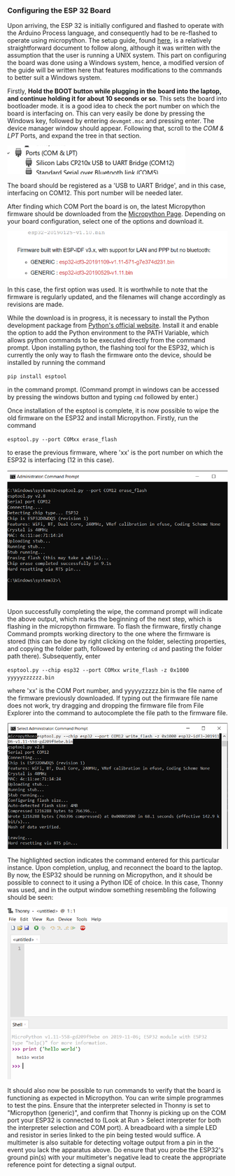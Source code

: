 ### Configuring the ESP 32 Board

Upon arriving, the ESP 32 is initially configured and flashed to operate with the Arduino Process language, and consequently had to be re-flashed to operate using micropython. The setup guide, found [here](http://docs.micropython.org/en/latest/esp32/tutorial/intro.html#esp32-intro), is a relatively straightforward document to follow along, although it was written with the assumption that the user is running a UNIX system. This part on configuring the board was done using a Windows system, hence, a modified version of the guide will be written here that features modifications to the commands to better suit a Windows system.

Firstly, **Hold the BOOT button while plugging in the board into the laptop, and continue holding it for about 10 seconds or so**. This sets the board into bootloader mode. it is a good idea to check the port number on which the board is interfacing on. This can very easily be done by pressing the Windows key, followed by entering `devmgmt.msc` and pressing enter. The device manager window should appear. Following that, scroll to the *COM & LPT* Ports, and expand the tree in that section.

![COM Port](../Flashing_Guide/Pictures/COM_port.PNG)

The board should be registered as a 'USB to UART Bridge', and in this case, interfacing on COM12. This port number will be needed later.

After finding which COM Port the board is on, the latest Micropython firmware should be downloaded from the [Micropython Page](https://micropython.org/download#esp32). Depending on your board configuration, select one of the options and download it.

![Download Firmware](../Flashing_Guide/Pictures/Firmware.PNG)

In this case, the first option was used. It is worthwhile to note that the firmware is regularly updated, and the filenames will change accordingly as revisions are made.

While the download is in progress, it is necessary to install the Python development package from [Python's official website](https://www.python.org/downloads/). Install it and enable the option to add the Python environment to the PATH Variable, which allows python commands to be executed directly from the command prompt. Upon installing python, the flashing tool for the ESP32, which is currently the only way to flash the firmware onto the device, should be installed by running the command

 `pip install esptool`

in the command prompt. (Command prompt in windows can be accessed by pressing the windows button and typing `cmd` followed by enter.)

Once installation of the esptool is complete, it is now possible to wipe the old firmware on the ESP32 and install Micropython. Firstly, run the command

`esptool.py --port COMxx erase_flash`

to erase the previous firmware, where 'xx' is the port number on which the ESP32 is interfacing (12 in this case).

![Firmware Erase](../Flashing_Guide/Pictures/erase.PNG)

Upon successfully completing the wipe, the command prompt will indicate the above output, which marks the beginning of the next step, which is flashing in the micropython firmware. To flash the firmware, firstly change Command prompts working directory to the one where the firmware is stored (this can be done by right clicking on the folder, selecting properties, and copying the folder path, followed by entering `cd` and pasting the folder path there). Subsequently, enter

`esptool.py --chip esp32 --port COMxx write_flash -z 0x1000 yyyyyzzzzzz.bin`

where 'xx' is the COM Port number, and yyyyyzzzzz.bin is the file name of the firmware previously downloaded. If typing out the firmware file name does not work, try dragging and dropping the firmware file from File Explorer into the command to autocomplete the file path to the firmware file.

![Firmware Erase](../Flashing_Guide/Pictures/flash.PNG)

The highlighted section indicates the command entered for this particular instance. Upon completion, unplug, and reconnect the board to the laptop. By now, the ESP32 should be running on Micropython, and it should be possible to connect to it using a Python IDE of choice. In this case, Thonny was used, and in the output window something resembling the following should be seen:

![Flashing Sucessful](../Flashing_Guide/Pictures/sucessful.PNG)

It should also now be possible to run commands to verify that the board is functioning as expected in Micropython. You can write simple programmes to test the pins. Ensure that the interpreter selected in Thonny is set to "Micropython (generic)", and confirm that Thonny is picking up on the COM port your ESP32 is connected to (Look at Run > Select interpreter for both the interpreter selection and COM port). A breadboard with a simple LED and resistor in series linked to the pin being tested would suffice. A multimeter is also suitable for detecting voltage output from a pin in the event you lack the apparatus above. Do ensure that you probe the ESP32's ground pin(s) with your multimeter's negative lead to create the appropriate reference point for detecting a signal output.
